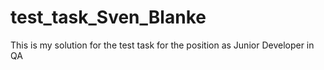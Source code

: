 # test_task_Sven_Blanke
This is my solution for the test task for the position as Junior Developer in QA
